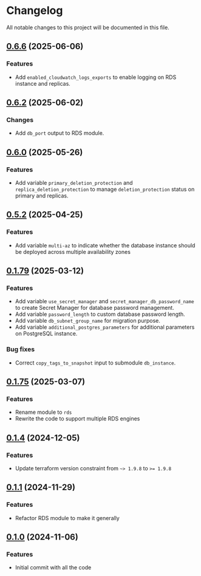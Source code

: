 # Changelog

All notable changes to this project will be documented in this file.

## [0.6.6]() (2025-06-06)

### Features

* Add `enabled_cloudwatch_logs_exports` to enable logging on RDS instance and replicas.

## [0.6.2]() (2025-06-02)

### Changes

* Add `db_port` output to RDS module.

## [0.6.0]() (2025-05-26)

### Features

* Add variable `primary_deletion_protection` and `replica_deletion_protection` to manage `deletion_protection` status on primary and replicas.

## [0.5.2]() (2025-04-25)

### Features

* Add variable `multi-az` to indicate whether the database instance should be deployed across multiple availability zones

## [0.1.79]() (2025-03-12)

### Features

* Add variable `use_secret_manager` and `secret_manager_db_password_name` to create Secret Manager for database password
  management.
* Add variable `password_length` to custom database password length.
* Add variable `db_subnet_group_name` for migration purpose.
* Add variable `additional_postgres_parameters` for additional parameters on PostgreSQL instance.

### Bug fixes

* Correct `copy_tags_to_snapshot` input to submodule `db_instance`.

## [0.1.75]() (2025-03-07)

### Features

* Rename module to `rds`
* Rewrite the code to support multiple RDS engines

## [0.1.4]() (2024-12-05)

### Features

* Update terraform version constraint from `~> 1.9.8` to `>= 1.9.8`

## [0.1.1]() (2024-11-29)

### Features

* Refactor RDS module to make it generally

## [0.1.0]() (2024-11-06)

### Features

* Initial commit with all the code
